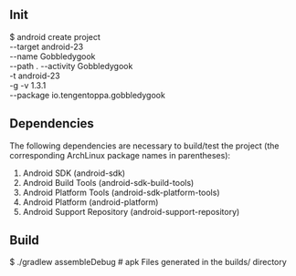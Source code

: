 ## Init

$ android create project \
    --target android-23 \
    --name Gobbledygook \
    --path . --activity Gobbledygook \
    -t android-23 \
    -g -v 1.3.1 \
    --package io.tengentoppa.gobbledygook

## Dependencies

The following dependencies are necessary to build/test the project
(the corresponding ArchLinux package names in parentheses):

1) Android SDK (android-sdk)
2) Android Build Tools (android-sdk-build-tools)
3) Android Platform Tools (android-sdk-platform-tools)
4) Android Platform (android-platform)
5) Android Support Repository (android-support-repository)

## Build

$ ./gradlew assembleDebug     # apk Files generated in the builds/ directory
